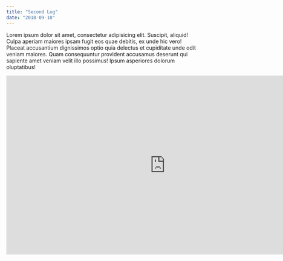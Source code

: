 ```yaml
---
title: "Second Log"
date: "2018-09-10"
---
```


Lorem ipsum dolor sit amet, consectetur adipisicing elit. Suscipit,
aliquid! Culpa aperiam maiores ipsam fugit eos quae debitis, ex unde hic
vero! Placeat accusantium dignissimos optio quia delectus et cupiditate
unde odit veniam maiores. Quam consequuntur provident accusamus deserunt
qui sapiente amet veniam velit illo possimus! Ipsum asperiores dolorum
oluptatibus!

<iframe width="840" height="472.5" src="https://www.youtube.com/embed/o0IpcEB9X-k" frameborder="0" allow="autoplay; encrypted-media" allowfullscreen></iframe>